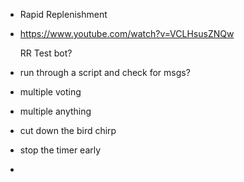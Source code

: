 - Rapid Replenishment
- https://www.youtube.com/watch?v=VCLHsusZNQw
  
  RR Test bot?
- run through a script and check for msgs?
- multiple voting
- multiple anything
- cut down the bird chirp
- stop the timer early
-